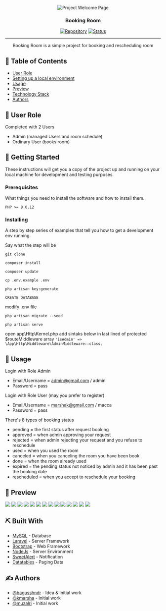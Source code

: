 <p align="center">
 <img src="https://github.com/kmarsha/booking-room/blob/main/public/img/pages/page1.png" alt="Project Welcome Page">
</p>
<h3 align="center">Booking Room</h3>

<div align="center">

[![Repository](https://img.shields.io/badge/kmarsha-booking--room-blue.svg)](https://github.com/kmarsha)
[![Status](https://img.shields.io/badge/status-closed-white.svg)]()

</div>

---

<p align="center"> Booking Room is a simple project for booking and rescheduling room
    <br> 
</p>

## 📝 Table of Contents

- [User Role](#user_role)
- [Setting up a local environment](#getting_started)
- [Usage](#usage)
- [Preview](#preview)
- [Technology Stack](#tech_stack)
- [Authors](#authors)

## 🧐 User Role <a name = "user_role"></a>

Completed with 2 Users
- Admin (managed Users and room schedule)
- Ordinary User (books room)

## 🏁 Getting Started <a name = "getting_started"></a>

These instructions will get you a copy of the project up and running on your local machine for development
and testing purposes. 

### Prerequisites

What things you need to install the software and how to install them.

```
PHP >= 8.0.12
```

### Installing

A step by step series of examples that tell you how to get a development env running.

Say what the step will be

```
git clone

composer install

composer update

cp .env.example .env

php artisan key:generate

CREATE DATABASE
```
modify .env file
```
php artisan migrate --seed

php artisan serve
```

open app\Http\Kernel.php add sintaks below in last lined of protected $routeMiddleware array
        ```
        'isAdmin' => \App\Http\Middleware\AdminMiddleware::class,
        ```

## 🎈 Usage <a name="usage"></a>

Login with Role Admin
- Email/Username = admin@gmail.com / admin
- Password = pass

Login with Role User (may you prefer to register)
- Email/Username = marshak@gmail.com / macca
- Password = pass

There's 8 types of booking status
- pending = the first status after request booking
- approved = when admin approving your request
- rejected = when admin rejecting your request and you refuse to reschedule
- used = when you used the room
- canceled = when you canceling the room you have been book
- done = when the room already used
- expired = the pending status not noticed by admin and it has been past the booking date
- rescheduled = when you accept to reschedule your booking

## 🌸 Preview <a name="preview"></a>
<img src="https://github.com/kmarsha/booking-room/blob/main/public/img/pages/page1.png">
<img src="https://github.com/kmarsha/booking-room/blob/main/public/img/pages/page2.png">
<img src="https://github.com/kmarsha/booking-room/blob/main/public/img/pages/page3.png">
<img src="https://github.com/kmarsha/booking-room/blob/main/public/img/pages/page4.png">
<img src="https://github.com/kmarsha/booking-room/blob/main/public/img/pages/page5.png">
<img src="https://github.com/kmarsha/booking-room/blob/main/public/img/pages/page6.png">
<img src="https://github.com/kmarsha/booking-room/blob/main/public/img/pages/page7.png">
<img src="https://github.com/kmarsha/booking-room/blob/main/public/img/pages/page8.png">
<img src="https://github.com/kmarsha/booking-room/blob/main/public/img/pages/page9.png">
<img src="https://github.com/kmarsha/booking-room/blob/main/public/img/pages/page10.png">
<img src="https://github.com/kmarsha/booking-room/blob/main/public/img/pages/page11.png">
<img src="https://github.com/kmarsha/booking-room/blob/main/public/img/pages/page12.png">
<img src="https://github.com/kmarsha/booking-room/blob/main/public/img/pages/page13.png">
<img src="https://github.com/kmarsha/booking-room/blob/main/public/img/pages/page14.png">

## ⛏️ Built With <a name = "tech_stack"></a>

- [MySQL](https://www.mysql.com/) - Database
- [Laravel](https://laravel.com/) - Server Framework
- [Bootstrap](https://getbootstrap.com/) - Web Framework
- [NodeJs](https://nodejs.org/en/) - Server Environment
- [SweetAlert](https://sweetalert2.github.io/) - Notification
- [Datatables](https://datatables.net/) - Paging Data

## ✍️ Authors <a name = "authors"></a>

- [@bagusshndr](https://github.com/bagusshndr) - Idea & Initial work
- [@kmarsha](https://github.com/kmarsha) - Initial work
- [@muzalri](https://github.com/muzalri) - Initial work

